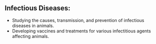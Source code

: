 ## Infectious Diseases:
 - Studying the causes, transmission, and prevention of infectious diseases in animals.
 - Developing vaccines and treatments for various infectitious agents affecting animals.
